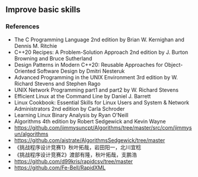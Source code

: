 ## Improve basic skills
### References
* The C Programming Language 2nd edition by Brian W. Kernighan and Dennis M. Ritchie
* C++20 Recipes: A Problem-Solution Approach 2nd edition by J. Burton Browning and Bruce Sutherland
* Design Patterns in Modern C++20: Reusable Approaches for Object-Oriented Software Design by Dmitri Nesteruk
* Advanced Programming in the UNIX Environment 3rd edition by W. Richard Stevens and Stephen Rago
* UNIX Network Programming part1 and part2 by W. Richard Stevens
* Efficient Linux at the Command Line by Daniel J. Barrett
* Linux Cookbook: Essential Skills for Linux Users and System & Network Administrators 2nd edition by Carla Schroder
* Learning Linux Binary Analysis by Ryan O'Neill
* Algorithms 4th edition by Robert Sedgewick and Kevin Wayne
* https://github.com/jimmysuncpt/Algorithms/tree/master/src/com/jimmysun/algorithms
* https://github.com/aistrate/AlgorithmsSedgewick/tree/master
* 《挑战程序设计竞赛1》秋叶拓哉，岩田阳一，北川宜稔
* 《挑战程序设计竞赛2》渡部有隆，秋叶拓哉，支鹏浩
* https://github.com/d99kris/rapidcsv/tree/master
* https://github.com/Fe-Bell/RapidXML